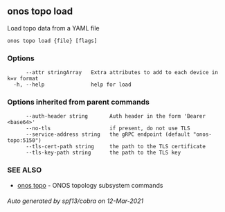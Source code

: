 ## onos topo load

Load topo data from a YAML file

```
onos topo load {file} [flags]
```

### Options

```
      --attr stringArray   Extra attributes to add to each device in k=v format
  -h, --help               help for load
```

### Options inherited from parent commands

```
      --auth-header string       Auth header in the form 'Bearer <base64>'
      --no-tls                   if present, do not use TLS
      --service-address string   the gRPC endpoint (default "onos-topo:5150")
      --tls-cert-path string     the path to the TLS certificate
      --tls-key-path string      the path to the TLS key
```

### SEE ALSO

* [onos topo](onos_topo.md)	 - ONOS topology subsystem commands

###### Auto generated by spf13/cobra on 12-Mar-2021

